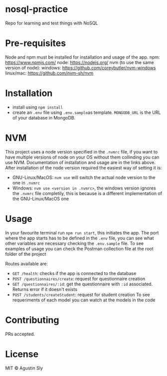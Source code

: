 # nosql-practice
Repo for learning and test things with NoSQL

# Pre-requisites
Node and npm must be installed for installation and usage of the app.
npm: https://www.npmjs.com/
node: https://nodejs.org/
nvm (to use the same version of node): windows: https://github.com/coreybutler/nvm-windows linux/mac: https://github.com/nvm-sh/nvm

# Installation
- install using `npm install`
- create an `.env` file using `.env.sample`as template. `MONGODB_URL` is the URL of your database in MongoDB.

# NVM
This project uses a node version specified in the `.nvmrc` file, if you want to have multiple versions of node on your OS without them collinding you can use NVM. Documentation of installation and usage are in the links above.
After installation of the node version required the easiest way of setting it is:
- GNU-Linux/MacOS: `nvm use` will switch the actual node version to the one in `.nvmrc`
- Windows: `nvm use <version in .nvmrc>`, the windows version ignores the `.nvmrc` file completily, this is because is a different implementation of the GNU-Linux/MacOS one

# Usage
In your favourite terminal run `npm run start`, this initiates the app. The port where the app starts has to be defined in the `.env` file, you can see what other variables are necessary checking the `.env.sample` file. To see examples of usage you can check the Postman collection file at the root folder of the project

Routes available are:
- `GET /health`: checks if the app is connected to the database
- `POST /questionnaires/create`: request for questionnaire creation
- `GET /questionnaires/:id`: get the questionnaire with `:id` associated. Returns error if it doesn't exists
- `POST /students/createStudent`: request for student creation
To see requeriments of each model you can watch at the models in the code

# Contributing
PRs accepted.

# License
MIT © Agustin Sly

